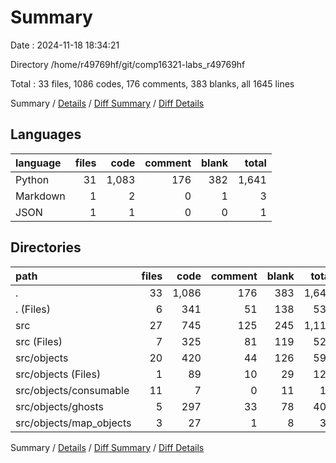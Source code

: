 # Summary

Date : 2024-11-18 18:34:21

Directory /home/r49769hf/git/comp16321-labs_r49769hf

Total : 33 files,  1086 codes, 176 comments, 383 blanks, all 1645 lines

Summary / [Details](details.md) / [Diff Summary](diff.md) / [Diff Details](diff-details.md)

## Languages
| language | files | code | comment | blank | total |
| :--- | ---: | ---: | ---: | ---: | ---: |
| Python | 31 | 1,083 | 176 | 382 | 1,641 |
| Markdown | 1 | 2 | 0 | 1 | 3 |
| JSON | 1 | 1 | 0 | 0 | 1 |

## Directories
| path | files | code | comment | blank | total |
| :--- | ---: | ---: | ---: | ---: | ---: |
| . | 33 | 1,086 | 176 | 383 | 1,645 |
| . (Files) | 6 | 341 | 51 | 138 | 530 |
| src | 27 | 745 | 125 | 245 | 1,115 |
| src (Files) | 7 | 325 | 81 | 119 | 525 |
| src/objects | 20 | 420 | 44 | 126 | 590 |
| src/objects (Files) | 1 | 89 | 10 | 29 | 128 |
| src/objects/consumable | 11 | 7 | 0 | 11 | 18 |
| src/objects/ghosts | 5 | 297 | 33 | 78 | 408 |
| src/objects/map_objects | 3 | 27 | 1 | 8 | 36 |

Summary / [Details](details.md) / [Diff Summary](diff.md) / [Diff Details](diff-details.md)